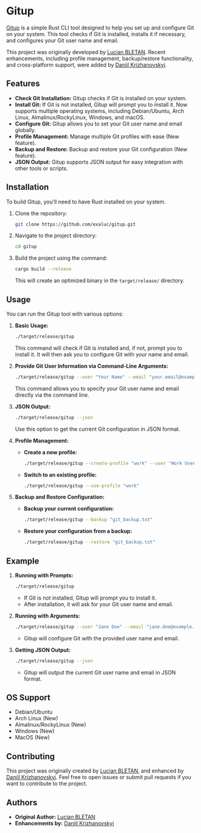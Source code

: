 # Gitup

[Gitup](https://github.com/exaluc/gitup) is a simple Rust CLI tool designed to help you set up and configure Git on your system. This tool checks if Git is installed, installs it if necessary, and configures your Git user name and email.

This project was originally developed by [Lucian BLETAN](https://github.com/exaluc). Recent enhancements, including profile management, backup/restore functionality, and cross-platform support, were added by [Daniil Krizhanovskyi](https://github.com/dkrizhanovskyi).

## Features

- **Check Git Installation:** Gitup checks if Git is installed on your system.
- **Install Git:** If Git is not installed, Gitup will prompt you to install it. Now supports multiple operating systems, including Debian/Ubuntu, Arch Linux, Almalinux/RockyLinux, Windows, and macOS.
- **Configure Git:** Gitup allows you to set your Git user name and email globally.
- **Profile Management:** Manage multiple Git profiles with ease (New feature).
- **Backup and Restore:** Backup and restore your Git configuration (New feature).
- **JSON Output:** Gitup supports JSON output for easy integration with other tools or scripts.

## Installation

To build Gitup, you'll need to have Rust installed on your system.

1. Clone the repository:
   ```bash
   git clone https://github.com/exaluc/gitup.git
   ```
2. Navigate to the project directory:
   ```bash
   cd gitup
   ```
3. Build the project using the command:
   ```bash
   cargo build --release
   ```
   This will create an optimized binary in the `target/release/` directory.

## Usage

You can run the Gitup tool with various options:

1. **Basic Usage:**
   ```bash
   ./target/release/gitup
   ```
   This command will check if Git is installed and, if not, prompt you to install it. It will then ask you to configure Git with your name and email.

2. **Provide Git User Information via Command-Line Arguments:**
   ```bash
   ./target/release/gitup --user "Your Name" --email "your.email@example.com"
   ```
   This command allows you to specify your Git user name and email directly via the command line.

3. **JSON Output:**
   ```bash
   ./target/release/gitup --json
   ```
   Use this option to get the current Git configuration in JSON format.

4. **Profile Management:**
   - **Create a new profile:**
     ```bash
     ./target/release/gitup --create-profile "work" --user "Work User" --email "work@example.com"
     ```
   - **Switch to an existing profile:**
     ```bash
     ./target/release/gitup --use-profile "work"
     ```

5. **Backup and Restore Configuration:**
   - **Backup your current configuration:**
     ```bash
     ./target/release/gitup --backup "git_backup.txt"
     ```
   - **Restore your configuration from a backup:**
     ```bash
     ./target/release/gitup --restore "git_backup.txt"
     ```

## Example

1. **Running with Prompts:**
   ```bash
   ./target/release/gitup
   ```
   - If Git is not installed, Gitup will prompt you to install it.
   - After installation, it will ask for your Git user name and email.

2. **Running with Arguments:**
   ```bash
   ./target/release/gitup --user "Jane Doe" --email "jane.doe@example.com"
   ```
   - Gitup will configure Git with the provided user name and email.

3. **Getting JSON Output:**
   ```bash
   ./target/release/gitup --json
   ```
   - Gitup will output the current Git user name and email in JSON format.

## OS Support

- Debian/Ubuntu
- Arch Linux (New)
- Almalinux/RockyLinux (New)
- Windows (New)
- MacOS (New)

## Contributing

This project was originally created by [Lucian BLETAN](https://github.com/exaluc), and enhanced by [Daniil Krizhanovskyi](https://github.com/dkrizhanovskyi). Feel free to open issues or submit pull requests if you want to contribute to the project.

## Authors

- **Original Author:** [Lucian BLETAN](https://github.com/exaluc)
- **Enhancements by:** [Daniil Krizhanovskyi](https://github.com/dkrizhanovskyi)
